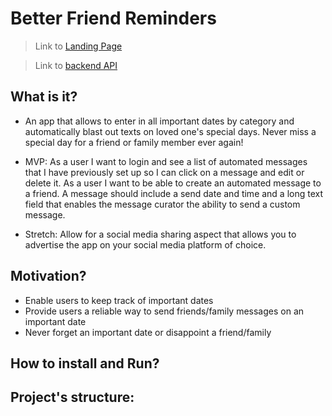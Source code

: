 # **Better Friend Reminders**

> Link to [Landing Page]()

> Link to [backend API]()

## What is it?

- An app that allows to enter in all important dates by category and automatically blast out texts on loved one's special days. Never miss a special day for a friend or family member ever again!

- MVP: As a user I want to login and see a list of automated messages that I have previously set up so I can click on a message and edit or delete it. As a user I want to be able to create an automated message to a friend. A message should include a send date and time and a long text field that enables the message curator the ability to send a custom message.

- Stretch: Allow for a social media sharing aspect that allows you to advertise the app on your social media platform of choice.

## Motivation?

- Enable users to keep track of important dates
- Provide users a reliable way to send friends/family messages on an important date
- Never forget an important date or disappoint a friend/family

## How to install and Run?

## Project's structure:
